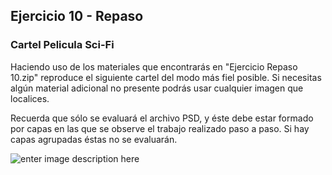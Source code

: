 ## Ejercicio 10 - Repaso

### Cartel Pelicula Sci-Fi

Haciendo uso de los materiales que encontrarás en "Ejercicio Repaso 10.zip" reproduce el siguiente cartel del modo más fiel posible. Si necesitas algún material adicional no presente podrás usar cualquier imagen que localices.

Recuerda que sólo se evaluará el archivo PSD, y éste debe estar formado por capas en las que se observe el trabajo realizado paso a paso. Si hay capas agrupadas éstas no se evaluarán.

![enter image description here](https://s3.medialoot.com/blog-images/wegraphics/sci-fi-img-final3.jpg)
